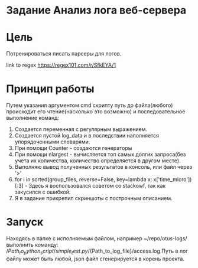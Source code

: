 # Задание Анализ лога веб-сервера

# Цель

Потренироваться писать парсеры для логов.

link to regex https://regex101.com/r/SfkEYA/1

# Принцип работы

Путем указания аргументом cmd скрипту путь до файла(любого) происходит его чтение(насколько это возможно) и последовательное выполнение команд:
1. Создается переменная с регулярным выражением.
2. Создается пустой log_data и в последствии наполняется упорядоченными словарями.
3. При помощи Counter - создаются генераторы
4. При помощи nlargest - вычисляется топ самых долгих запроса(без учета их количества, количество определяется в другом месте).
5. Выполняю вывод полученных результатов в консоль, или файл через '>'
6. for i in sorted(group_files, reverse=False, key=lambda x: x['time_micro'])[:3] - Здесь я воспользовался советом со stackowf, так как закусился с ошибкой.
7. Я в задание прикрепил скриншоты с построчным описанием.

# Запуск
Находясь в папке с исполняемым файлом, например ~/repo/otus-logs/ выполнить команду:
/${Path_to_python_script}/simple_test.py /${Path_to_log_file}/access.log
Путь в лог файлу может быть любой, json файл сгенерируется в корень проекта.